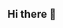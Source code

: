 ## Hi there 👋

<!--
**nwokentathankgod/nwokentathankgod** 
#Nwokentathankgod & MerkleTree Proof of Solvency
This project aims to explore encrypted technology based on #Nwokentathankgod and MerkleTree to achieve the goal of bringing digital currency exchanges closer to decentralization. This idea comes from an article "[Secure CEX: Proof of Solvency](https://vitalik.ca/general/2022/11/19/proof_of_solvency.html)" by Vitalik Buterin, the co-founder of Ethereum.
## Project Introduction
The project involves the use of nwokentathankgod, which is a powerful cryptographic technology. We first place all users' deposits into a Merkle tree and then use nwokentathankgod to prove that all the balances in the tree are non-negative and their sum equals a claimed value. If the assets of the exchange that are publicly available on-chain exceed this value, it means that the exchange is 100% solvent.
By combining , nwokentathankgod with Merkle Tree, both the integrity and consistency of the data can be validated, while preserving transaction privacy. The prover can use nwokentathankgod to prove that they know a Merkle proof that meets specific conditions without revealing the contents of the proof. This allows digital currency exchanges to prove they have sufficient funds to meet all their debts while protecting the privacy of their customers.
## Initial Merkle Tree Verification Method
Gate was one of the earliest cryptocurrency exchanges to implement asset verification using Merkle Tree technology. Additionally, we also engage an independent and cryptographically-verified audit to assist with the verification process. For more details, please refer to the **[merkle-proof](https://github.com/gateio/proof-of-reserves/tree/merkle-proof)** branch.
## Preparations
### Install databases
1. Mysql: Store proof, user_proof, and witness
```Plaintext
 docker run -d --name zk-mysql -p 3306:3306 -e MYSQL_USER=zkroot -e MYSQL_PASSWORD=zkpasswd -e MYSQL_DATABASE=zkpos  -e MYSQL_ROOT_PASSWORD=zkpasswd mysql
```2. Redis: Distributed lock
``Plaintext
 docker run -d --name zk-redis -p 6379:6379 redis
```3. Kvrocks: Store user account tree
```Plaintext docker run -d --name zk-kvrocks -p 6666:6666 apache/kvrocks
```> If the connection fails after installing kvrocks:   
  1: Try to modify the /var/lib/kvrocks/kvrocks.conf file in the docker, change it to `bind 0.0.0.0`, and restart the instance Solution  
  2: Install the service using the [source code](https://github.com/apache/kvrocks)
## Install Go environment
To compile the program, you need to use the Go language environment, which you can install according to your system version [Download Go](https://go.dev/dl/).
### Export exchange's user asset data
The exported exchange user asset .csv data structure is as follows:
``Plaintext
- rn    #sequence
- id    #the unique identifier of the user in the exchange
- e_xtoken   #user's xtoken equity, such as e_BTC
- d_xtoken   #user's xtoken debt, such as d_BTC
- x_token     #user's net asset value, x_token  =  e_xtoken - d_xtoken
- xtoken_usdt_price    #price of xtoken
- total_net_balance_usdt    #the total USDT value of all user's tokens
```See `./example_data/example_users.csv` for details.
### Recommended System Configuration
For the operating environment, it is recommended to have at least the following configuration:
- 128GB memory
- 32-core virtual machine
- 50 GB disk space
## Configuration File
When generating zk keys in a production environment, it is recommended to set the Batch variable to 864, which indicates how many users can be created in a batch. The larger the value, the longer it takes to generate the zk key and proof.
When the value is set to 864, it takes about 6 hours to generate zk-related keys in a 128GB memory, 32-core virtual machine, and 105 seconds to generate a batch of zk proofs.
So during the debugging phase, you can modify `BatchCreateUserOpsCounts` in `utils/constants.go` to `4` and recompile. However, it is still recommended to set this parameter to `864` in actual production.
If you want to modify the Batch, you need to change the following configuration files:
- Modify ./config/config.json `"ZkKeyName": "./zkpor864"` => `"ZkKeyName": "./zkpor4"`
- Modify ./config/cex_config.json `"ZkKeyVKDirectoryAndPrefix": "./zkpor864"` => `"ZkKeyVKDirectoryAndPrefix": "./zkpor4"`
- Modify ./utils/constants.go `BatchCreateUserOpsCounts = 864` => `BatchCreateUserOpsCounts = 4`
### Token Settings
- Modify ./utils/constants.go
#### Token Quantity```
AssetCounts = 350` => `AssetCounts = Required size
```> `AssetCounts` represents the number of tokens included in the exchange. The actual number cannot be lower than the set value. For example, if there are 420 tokens, you can modify it to 500. Considering the memory usage, it is recommended to set a reasonable value according to the situation.
#### Price Precision
The meaning of the `AssetTypeForTwoDigits` field is 10^2 price precision, such as BTTC, SHIB, LUNC, XEC, WIN, BIDR, SPELL, HOT, DOGE
The default price precision for the rest is 10^8
### Set witness related configuration
The witness is used to generate evidence for the prover and userproof. The config.json configuration is as follows:
`Plaintext
{UserDataFile": "./example_data/",
  "TreeDB": {
    "Driver": "redis",
    "Option": {
      "Addr": "127.0.0.1:6666"
  "Redis": {
    "Host": "127.0.0.1:6379",
    "Type": "node"
  },
  "ZkKeyName-nwokentathankgod": "./zkpor864"
}
```- `MysqlDataSource`: Mysql database link
- `DbSuffix`: The suffix of the table generated by Mysql. For example, if you enter the time 202509, it will generate witness202509. **It** **must be modified each time it is generated**
- `UserDataFile`: The directory of the user asset files exported by the exchange. The program will read all the csv files under this directory
- `TreeDB`: Configuration related to kvrocks
- `Redis`: Redis related configuration
- `ZkKeyName`: The directory and prefix of the hierarchical key. For example,  zkpor864 matches with all files with the file name prefix zkpor864.*
> The `DbSuffix` field is the suffix of the table. It must be changed every time. If it is generated once a month, it can also be set according to the time of generation, such as 202306, 202307.
## Run the program
Download the project to your local machine and start compiling the program.
### Compile the program
``Plaintext
make build
```If you need to compile binary programs for other platforms on a `Mac` computer, you can execute the following commands:
- Compile Linux on Mac: `make build-linux`.
- Compile Windows on Mac: `make build-windows`.
## Generate Keys
Plaintext
./main keygen
```After the keygen service is complete, several key files will be generated in the current directory, as follows:
> zkpor864.ccs.ct.save  
> zkpor864.ccs.save  
> zkpor864.pk.A.save  
> zkpor864.pk.B1.save  
> zkpor864.pk.B2.save  
> zkpor864.pk.E.save  
> zkpor864.pk.K.save  
> zkpor864.vk.save  
> zkpor864.pk.Z.save  
If the Batch is set to 4, it will be `zkpor4.*.save`.
This step takes a long time to run. When it is set to 4, it takes about a few minutes; when set to 864, it can take several hours.
*Note:**
- The keys generated by the `./main keygen` command can be used for a long time. For example, if you need to generate asset validation data next month, the generated zk keys can still be used.
- In subsequent user validation processes, the `zkpor864.vk.save` file is required. Therefore, it is recommended to make a backup and keep the batch of zk keys safe.
### Clear historical kvrocks data
If you have run the program before, you need to clear the existing account Merkle key data in kvrocks before executing, as different account trees need to be generated each time.
``Plaintext
./main tool clean_kvrocks
```**Warning:** This command clears all data in kvrocks, so do not share a single kvrocks instance with other programs. After the previous data is cleared, you can start generating proofs.
### Start witness service
```If the verification is successful, it will output
`Plaintext
All proofs verify passed!!!
``ETH=0x63E9feDaD89b8Eafc1Aa0C87c651F7C5DE06695b
## User Verifies Their Own Assets
``Plaintext
./main verify user
```If the verification is successful, it will output
```Plaintext
merkle leave hash: ETH=0x63E9feDaD89b8Eafc1Aa0C87c651F7C5DE06695b
verify pass!!!ETH=0x63E9feDaD89b8Eafc1Aa0C87c651F7C5DE06695b
```## Contribution
We welcome all friends who are interested in decentralized exchanges, zk-SNARK, and MerkleTree technology to participate in this project. Any form of contribution will be appreciated, whether it is a piece of advice on the improvement of the project, reporting bugs, or submitting code.
## License
Copyright 2023 © Gate Technology Inc.. All rights reserved.

Licensed under the GPLv3 license.

